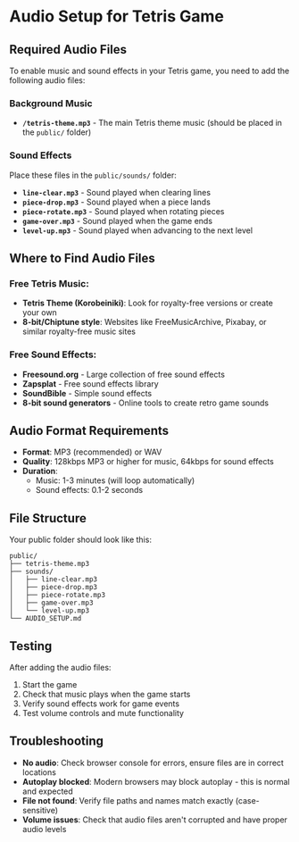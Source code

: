 # Audio Setup for Tetris Game

## Required Audio Files

To enable music and sound effects in your Tetris game, you need to add the following audio files:

### Background Music
- **`/tetris-theme.mp3`** - The main Tetris theme music (should be placed in the `public/` folder)

### Sound Effects
Place these files in the `public/sounds/` folder:
- **`line-clear.mp3`** - Sound played when clearing lines
- **`piece-drop.mp3`** - Sound played when a piece lands
- **`piece-rotate.mp3`** - Sound played when rotating pieces
- **`game-over.mp3`** - Sound played when the game ends
- **`level-up.mp3`** - Sound played when advancing to the next level

## Where to Find Audio Files

### Free Tetris Music:
- **Tetris Theme (Korobeiniki)**: Look for royalty-free versions or create your own
- **8-bit/Chiptune style**: Websites like FreeMusicArchive, Pixabay, or similar royalty-free music sites

### Free Sound Effects:
- **Freesound.org** - Large collection of free sound effects
- **Zapsplat** - Free sound effects library
- **SoundBible** - Simple sound effects
- **8-bit sound generators** - Online tools to create retro game sounds

## Audio Format Requirements

- **Format**: MP3 (recommended) or WAV
- **Quality**: 128kbps MP3 or higher for music, 64kbps for sound effects
- **Duration**: 
  - Music: 1-3 minutes (will loop automatically)
  - Sound effects: 0.1-2 seconds

## File Structure

Your public folder should look like this:
```
public/
├── tetris-theme.mp3
├── sounds/
│   ├── line-clear.mp3
│   ├── piece-drop.mp3
│   ├── piece-rotate.mp3
│   ├── game-over.mp3
│   └── level-up.mp3
└── AUDIO_SETUP.md
```

## Testing

After adding the audio files:
1. Start the game
2. Check that music plays when the game starts
3. Verify sound effects work for game events
4. Test volume controls and mute functionality

## Troubleshooting

- **No audio**: Check browser console for errors, ensure files are in correct locations
- **Autoplay blocked**: Modern browsers may block autoplay - this is normal and expected
- **File not found**: Verify file paths and names match exactly (case-sensitive)
- **Volume issues**: Check that audio files aren't corrupted and have proper audio levels
